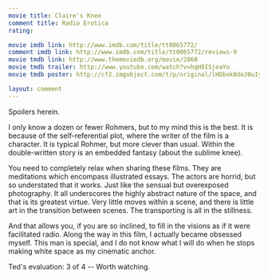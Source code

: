 ```yaml
---
movie title: Claire's Knee
comment title: Radio Erotica
rating: 

movie imdb link: http://www.imdb.com/title/tt0065772/
comment imdb link: http://www.imdb.com/title/tt0065772/reviews-9
movie tmdb link: http://www.themoviedb.org/movie/2860
movie tmdb trailer: http://www.youtube.com/watch?v=hqH9ISjeaYo
movie tmdb poster: http://cf2.imgobject.com/t/p/original/lHDbok8doJ0uIyckX05dWu9cUF3.jpg

layout: comment
---
```


Spoilers herein.

I only know a dozen or fewer Rohmers, but to my mind this is the best. It is because of the self-referential plot, where the writer of the film is a character. It is typical Rohmer, but more clever than usual. Within the double-written story is an embedded fantasy (about the sublime knee).

You need to completely relax when sharing these films. They are meditations which encompass illustrated essays. The actors are horrid, but so understated that it works. Just like the sensual but overexposed photography. It all underscores the highly abstract nature of the space, and that is its greatest virtue. Very little moves within a scene, and there is little art in the transition between scenes. The transporting is all in the stillness.

And that allows you, if you are so inclined, to fill in the visions as if it were facilitated radio. Along the way in this film, I actually became obsessed myself. This man is special, and I do not know what I will do when he stops making white space as my cinematic anchor.

Ted's evaluation: 3 of 4 -- Worth watching.